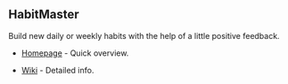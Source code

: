 ## HabitMaster

Build new daily or weekly habits with the help of a little positive feedback.

* [Homepage](http://ztomasze.github.io/habitmaster/) - Quick overview.

* [Wiki](https://github.com/ztomasze/habitmaster/wiki) - Detailed info.
